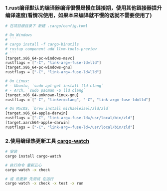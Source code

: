 ### 1.rust编译默认的编译器编译很慢是慢在链接期，使用其他链接器提升编译速度(看情况使用，如果本来编译就不慢的话就不需要使用了)
```bash
# 在项目根目录下 新建 .cargo/config.toml

# On Windows
# ```
# cargo install -f cargo-binutils
# rustup component add llvm-tools-preview
# ```
[target.x86_64-pc-windows-msvc]
rustflags = ["-C", "link-arg=-fuse-ld=lld"]
[target.x86_64-pc-windows-gnu]
rustflags = ["-C", "link-arg=-fuse-ld=lld"]

# On Linux:
# - Ubuntu, `sudo apt-get install lld clang`
# - Arch, `sudo pacman -S lld clang`
[target.x86_64-unknown-linux-gnu]
rustflags = ["-C", "linker=clang", "-C", "link-arg=-fuse-ld=lld"]

# On MacOS, `brew install michaeleisel/zld/zld`
[target.x86_64-apple-darwin]
rustflags = ["-C", "link-arg=-fuse-ld=/usr/local/bin/zld"]
[target.aarch64-apple-darwin]
rustflags = ["-C", "link-arg=-fuse-ld=/usr/local/bin/zld"]

```

### 2.使用编译热更新工具 [cargo-watch](https://crates.io/crates/cargo-watch)
```bash
# 安装
cargo install cargo-watch

# 执行命令 重新云心
cargo watch -x check

# 或 热更新 先测试 在运行
cargo watch -x check -x test -x run
```


